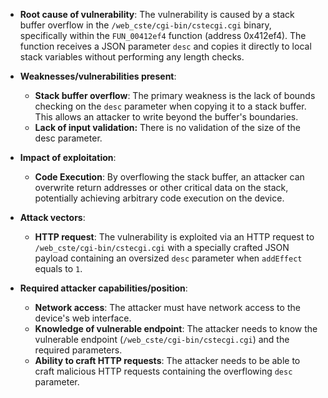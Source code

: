 - **Root cause of vulnerability**: The vulnerability is caused by a stack buffer overflow in the `/web_cste/cgi-bin/cstecgi.cgi` binary, specifically within the `FUN_00412ef4` function (address 0x412ef4). The function receives a JSON parameter `desc` and copies it directly to local stack variables without performing any length checks.

- **Weaknesses/vulnerabilities present**:
    - **Stack buffer overflow**: The primary weakness is the lack of bounds checking on the `desc` parameter when copying it to a stack buffer. This allows an attacker to write beyond the buffer's boundaries.
    - **Lack of input validation:** There is no validation of the size of the desc parameter.

- **Impact of exploitation**:
    - **Code Execution**: By overflowing the stack buffer, an attacker can overwrite return addresses or other critical data on the stack, potentially achieving arbitrary code execution on the device.

- **Attack vectors**:
    - **HTTP request**: The vulnerability is exploited via an HTTP request to `/web_cste/cgi-bin/cstecgi.cgi` with a specially crafted JSON payload containing an oversized `desc` parameter when `addEffect` equals to `1`.

- **Required attacker capabilities/position**:
    - **Network access**: The attacker must have network access to the device's web interface.
    - **Knowledge of vulnerable endpoint**: The attacker needs to know the vulnerable endpoint (`/web_cste/cgi-bin/cstecgi.cgi`) and the required parameters.
    - **Ability to craft HTTP requests**: The attacker needs to be able to craft malicious HTTP requests containing the overflowing `desc` parameter.